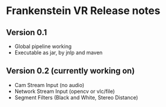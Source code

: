 # Frankenstein VR Release notes
## Version 0.1
- Global pipeline working
- Executable as jar, by jnlp and maven

## Version 0.2 (currently working on)
- Cam Stream Input (no audio)
- Network Stream Input (opencv or vlc/file)
- Segment Filters (Black and White, Stereo Distance)


